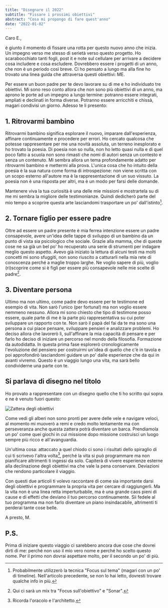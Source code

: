 ```yaml
---
title: "Disegnare il 2022"
subtitle: "Fissare i prossimi obiettivi"
abstract: "Cosa mi propongo di fare quest'anno"
date: "2022-01-02"
---
```


Caro E.,

è giunto il momento di fissare una rotta per questo nuovo anno che inizia.
Un impegno verso me stesso di serietà verso questo progetto. Ho scarabocchiato tanti fogli, post it e note sul cellulare per arrivare a decidere cosa includere e cosa escludere.
Dovrebbero essere i progetti di un anno, che non è un periodo così breve. Ci ho pensato a lungo ma alla fine ho trovato una linea guida che attraversa questi obiettivi: ME.

Per essere un buon padre per te devo lavorare su di me e ho individuato tre obiettivi. Mi sono reso conto allora che non sono più obiettivi di un anno, ma aprono le porte ad un impegno a lungo termine: potranno essere integrati, ampliati e declinati in forma diverse. Potranno essere arricchiti e chissà, magari condivisi un giorno. Adesso te li presento:

## 1. Ritrovarmi bambino

Ritrovarmi bambino significa esplorare il nuovo, imparare dall'esperienza, affinare continuamente e procedere per errori. Ho cercato qualcosa che potesse rappresentare per me una novità assoluta, un terreno inesplorato e ho trovato la poesia. Di poesia non so nulla, non ho letto quasi nulla e di quel poco fatto a scuola non sono rimasti che nomi di autori senza un contesto e senza un contenuto. Mi sembra allora un tema profondamente adatto per ritrovarmi bambino e mettermi alla prova. L'unica cosa che ho intuito della poesia è la sua natura come forma di introspezione: non viene scritta con un scopo esterno all'autore ma è la rappresentazione di un suo vissuto. La poesia non è una risposta per altri, ma è un modo per farsi delle domande.

Mantenere viva la tua curiosità è una delle mie missioni e mostrartela su di me mi sembra la migliore delle testimonianze. Quindi dedicherò parte del mio tempo a scoprire questa arte lasciandomi trasportare un po' dall'istinto[^1].

## 2. Tornare figlio per essere padre

Oltre ad essere un padre presente è mia ferrea intenzione essere un padre consapevole, avere un'idea delle tappe di sviluppo di un bambino da un punto di vista sia psicologico che sociale. Grazie alla mamma, che di queste cose ne sa già un bel po' ho recuperato una serie di strumenti per indagare meglio questo aspetto. Avevo già iniziato la lettura di alcuni testi ma molti concetti mi sono sfuggiti, non sono riuscito a catturarli nella mia rete di conoscenza perché a maglie troppo larghe. Ne voglio sapere di più, voglio (ri)scoprire come si è figli per essere più consapevole nelle mie scelte di padre[^2]. 

## 3. Diventare persona

Ultimo ma non ultimo, come padre devo essere per te testimone ed esempio di vita. Non sarò l'unico (per fortuna!) ma non voglio essere nemmeno nessuno. Allora mi sono chiesto che tipo di testimone posso essere, quale parte di me è la parte più rappresentativa su cui poter sviluppare un rapporto con te. Non sarò il papà del fai da te ma sono una persona a cui piace pensare, sviluppare pensieri e analizzare problemi. Ho deciso allora che lavorerò lì, sull'affinare la mia capacità di pensare e per farlo ho deciso di iniziare un percorso nel mondo della filosofia. Formazione da autodidatta. In questa prima fase esplorerò cronologicamente l'evoluzione del pensiero per costruirmi un'idea di quello che c'è in tavola e poi approfondirò lasciandomi guidare un po' dalle esperienze che da qui in avanti vivremo. Questo è un viaggio lungo una vita, ma sarà bello condividerne una parte con te.

## Si parlava di disegno nel titolo

Ho provato a rappresentare con un disegno quello che ti ho scritto qui sopra e ne è venuto fuori questo:

![Zattera degli obiettivi](/images/think6.jpg "La mia zattera")

Come vedi gli alberi non sono pronti per avere delle vele e navigare veloci, al momento mi muoverò a remi e credo molto lentamente ma con perseveranza anche questa zattera potrà diventare un barca. Prendiamola un po' come quei giochi in cui missione dopo missione costruisci un luogo sempre più ricco e all'avanguardia. 

Un'ultima cosa: attaccato a quel chiodo ci sono i risultati dello spiraglio di cui ti scrivevo l'altra volta[^4], perché la vita si può programmare ma non pianificare altrimenti ti ingessi da solo. Capiterà di vivere esperienze esterne alla declinazione degli obiettivi ma che vale la pena conservare. Deviazioni che rendono particolare il viaggio.

Con questi due articoli ti volevo raccontare di come sia importante darsi degli obiettivi e programmare la propria vita per cercare di raggiungerli. Ma la vita non è una linea retta imperturbabile, ma è una grande caos pieni di cause e di effetti che deviano il tuo percorso continuamente. Sii fedele al tuo programma ma non farlo diventare un piano insindacabile, altrimenti ti perderai tante cose belle.

A presto,
M.

## P.S.

Prima di iniziare questo viaggio ci sarebbero ancora due cose che dovrei dirti di me: perché non uso il mio vero nome e perché ho scelto questo nome.
Per il primo non dovrai aspettare molto, per il secondo un po' di più.

[^1]: Probabilmente utilizzerò la tecnica "Focus sul tema" (magari con un po' di timeline). Nell'articolo precedente, se non lo hai letto, dovresti trovare qualche info in più.
[^2]: Qui ci sarà un mix tra "Focus sull'obiettivo" e "Sonar".
[^3]: Inizialmente utilizzerò la "Timeline" e poi alternerò le varie tecniche a seconda dell'argomento da esplorare.
[^4]: Ricorda l'oracolo e l'architetto.